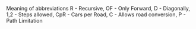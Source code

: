 Meaning of abbreviations
R - Recursive, OF - Only Forward, D - Diagonally, 1,2 - Steps allowed, CpR - Cars per Road, C - Allows road conversion, P - Path Limitation
